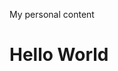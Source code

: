 My personal content
<!DOCTYPE html>
<html lang="en">
    <head>
        <title>My Personal Website</title>
    </head>
    <body>
        <h1>Hello World</h1>
    </body>
</html>